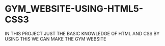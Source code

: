 # GYM_WEBSITE-USING-HTML5-CSS3
IN THIS PROJECT JUST THE BASIC KNOWLEDGE OF HTML AND CSS BY USING THIS WE CAN MAKE THE GYM WEBSITE
